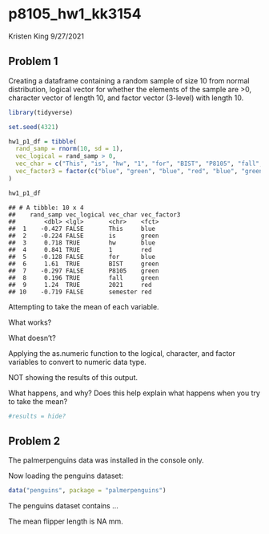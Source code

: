 p8105\_hw1\_kk3154
================
Kristen King
9/27/2021

## Problem 1

Creating a dataframe containing a random sample of size 10 from normal
distribution, logical vector for whether the elements of the sample are
&gt;0, character vector of length 10, and factor vector (3-level) with
length 10.

``` r
library(tidyverse)
```

``` r
set.seed(4321)

hw1_p1_df = tibble(
  rand_samp = rnorm(10, sd = 1),
  vec_logical = rand_samp > 0,
  vec_char = c("This", "is", "hw", "1", "for", "BIST", "P8105", "fall", "2021", "semester"),
  vec_factor3 = factor(c("blue", "green", "blue", "red", "blue", "green", "green", "green", "red", "red"))
)

hw1_p1_df
```

    ## # A tibble: 10 x 4
    ##    rand_samp vec_logical vec_char vec_factor3
    ##        <dbl> <lgl>       <chr>    <fct>      
    ##  1    -0.427 FALSE       This     blue       
    ##  2    -0.224 FALSE       is       green      
    ##  3     0.718 TRUE        hw       blue       
    ##  4     0.841 TRUE        1        red        
    ##  5    -0.128 FALSE       for      blue       
    ##  6     1.61  TRUE        BIST     green      
    ##  7    -0.297 FALSE       P8105    green      
    ##  8     0.196 TRUE        fall     green      
    ##  9     1.24  TRUE        2021     red        
    ## 10    -0.719 FALSE       semester red

Attempting to take the mean of each variable.

What works?

What doesn’t?

Applying the as.numeric function to the logical, character, and factor
variables to convert to numeric data type.

NOT showing the results of this output.

What happens, and why? Does this help explain what happens when you try
to take the mean?

``` r
#results = hide?
```

## Problem 2

The palmerpenguins data was installed in the console only.

Now loading the penguins dataset:

``` r
data("penguins", package = "palmerpenguins")
```

The penguins dataset contains …

The mean flipper length is NA mm.
